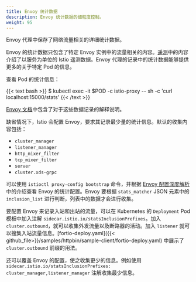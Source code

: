 ```yaml
---
title: Envoy 统计数据
description: Envoy 统计数据的细粒度控制。
weight: 95
---
```


Envoy 代理中保存了网络流量相关的详细统计数据。

Envoy 的统计数据只包含了特定 Envoy 实例中的流量相关的内容。[遥测](/zh/docs/tasks/telemetry)中的内容介绍了以服务为单位的 Istio 遥测数据。Envoy 代理的记录中的统计数据能够提供更多的关于特定 Pod 的信息。

查看 Pod 的统计信息：

{{< text bash >}}
$ kubectl exec -it $POD  -c istio-proxy  -- sh -c 'curl localhost:15000/stats'
{{< /text >}}

[Envoy 文档](https://www.envoyproxy.io/docs/envoy/latest/configuration/cluster_manager/cluster_stats)中包含了对于这些数据记录的解释说明。

缺省情况下，Istio 会配置 Envoy，要求其记录最少量的统计信息。默认的收集内容包括：

- `cluster_manager`
- `listener_manager`
- `http_mixer_filter`
- `tcp_mixer_filter`
- `server`
- `cluster.xds-grpc`

可以使用 `istioctl proxy-config bootstrap` 命令，并根据 [Envoy 配置深度解析](/zh/help/ops/traffic-management/proxy-cmd/#envoy-配置深度解析)中的介绍查看 Envoy 的统计配置。Envoy 要根据 `stats_matcher` JSON 元素中的 `inclusion_list` 进行判断，列表中的数据才会进行收集。

要配置 Envoy 来记录入站和出站的流量，可以在 Kubernetes 的 `Deployment` Pod 模板中加入注解 `sidecar.istio.io/statsInclusionPrefixes`。加入 `cluster.outbound`，就可以收集外发流量以及断路器的活动。加入 `listener` 就可以搜集入站流量信息。[fortio-deploy.yaml]({{< github_file>}}/samples/httpbin/sample-client/fortio-deploy.yaml) 中展示了 `cluster.outbound` 前缀的用法。

还可以覆盖 Envoy 的配置，使之收集更少的信息。例如使用 `sidecar.istio.io/statsInclusionPrefixes: cluster_manager,listener_manager` 注解收集最少信息。